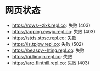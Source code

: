 # 网页状态
- https://rows--zixk.repl.co: 失败 (403)
- https://apping.eywjx.repl.co: 失败 (403)
- https://stds.stpsc.repl.co: 失败
- https://ls.tpjow.repl.co: 失败 (502)
- https://beaspy--hting.repl.co: 失败
- https://qi.limqin.repl.co: 失败
- https://aro.flinthill.repl.co: 失败 (403)
